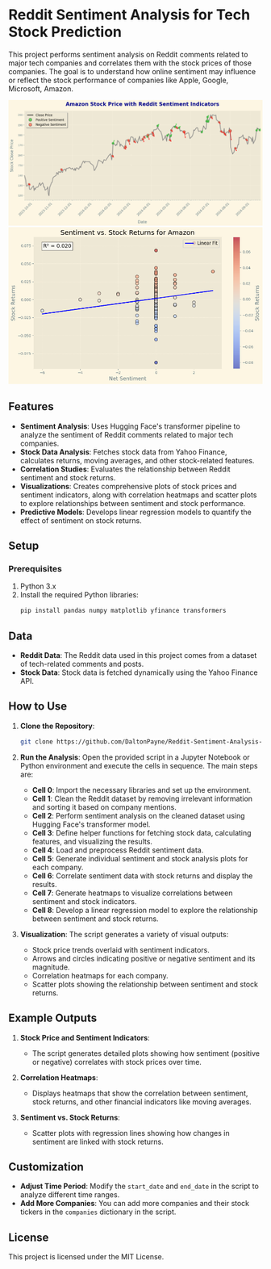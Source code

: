 # Reddit Sentiment Analysis for Tech Stock Prediction

This project performs sentiment analysis on Reddit comments related to major tech companies and correlates them with the stock prices of those companies. The goal is to understand how online sentiment may influence or reflect the stock performance of companies like Apple, Google, Microsoft, Amazon.

![Tech Stock Graph 1](images/fig1.png)
![Tech Stock Graph 2](images/fig2.png)


## Features

- **Sentiment Analysis**: Uses Hugging Face's transformer pipeline to analyze the sentiment of Reddit comments related to major tech companies.
- **Stock Data Analysis**: Fetches stock data from Yahoo Finance, calculates returns, moving averages, and other stock-related features.
- **Correlation Studies**: Evaluates the relationship between Reddit sentiment and stock returns.
- **Visualizations**: Creates comprehensive plots of stock prices and sentiment indicators, along with correlation heatmaps and scatter plots to explore relationships between sentiment and stock performance.
- **Predictive Models**: Develops linear regression models to quantify the effect of sentiment on stock returns.

## Setup

### Prerequisites

1. Python 3.x
2. Install the required Python libraries:
   ```bash
   pip install pandas numpy matplotlib yfinance transformers
   ```

## Data

- **Reddit Data**: The Reddit data used in this project comes from a dataset of tech-related comments and posts.
- **Stock Data**: Stock data is fetched dynamically using the Yahoo Finance API.

## How to Use

1. **Clone the Repository**:

    ```bash
    git clone https://github.com/DaltonPayne/Reddit-Sentiment-Analysis-for-Tech-Stock-Prediction
    ```

2. **Run the Analysis**: Open the provided script in a Jupyter Notebook or Python environment and execute the cells in sequence. The main steps are:
   - **Cell 0**: Import the necessary libraries and set up the environment.
   - **Cell 1**: Clean the Reddit dataset by removing irrelevant information and sorting it based on company mentions.
   - **Cell 2**: Perform sentiment analysis on the cleaned dataset using Hugging Face's transformer model.
   - **Cell 3**: Define helper functions for fetching stock data, calculating features, and visualizing the results.
   - **Cell 4**: Load and preprocess Reddit sentiment data.
   - **Cell 5**: Generate individual sentiment and stock analysis plots for each company.
   - **Cell 6**: Correlate sentiment data with stock returns and display the results.
   - **Cell 7**: Generate heatmaps to visualize correlations between sentiment and stock indicators.
   - **Cell 8**: Develop a linear regression model to explore the relationship between sentiment and stock returns.

3. **Visualization**: The script generates a variety of visual outputs:
   - Stock price trends overlaid with sentiment indicators.
   - Arrows and circles indicating positive or negative sentiment and its magnitude.
   - Correlation heatmaps for each company.
   - Scatter plots showing the relationship between sentiment and stock returns.

## Example Outputs

1. **Stock Price and Sentiment Indicators**:
   - The script generates detailed plots showing how sentiment (positive or negative) correlates with stock prices over time.
   
2. **Correlation Heatmaps**:
   - Displays heatmaps that show the correlation between sentiment, stock returns, and other financial indicators like moving averages.

3. **Sentiment vs. Stock Returns**:
   - Scatter plots with regression lines showing how changes in sentiment are linked with stock returns.

## Customization

- **Adjust Time Period**: Modify the `start_date` and `end_date` in the script to analyze different time ranges.
- **Add More Companies**: You can add more companies and their stock tickers in the `companies` dictionary in the script.

## License

This project is licensed under the MIT License.
